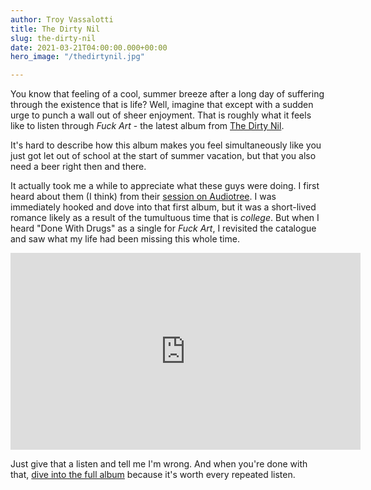 ```yaml
---
author: Troy Vassalotti
title: The Dirty Nil
slug: the-dirty-nil
date: 2021-03-21T04:00:00.000+00:00
hero_image: "/thedirtynil.jpg"

---
```

You know that feeling of a cool, summer breeze after a long day of suffering through the existence that is life? Well, imagine that except with a sudden urge to punch a wall out of sheer enjoyment. That is roughly what it feels like to listen through _Fuck Art_ - the latest album from [The Dirty Nil](https://thedirtynil.com/).

It's hard to describe how this album makes you feel simultaneously like you just got let out of school at the start of summer vacation, but that you also need a beer right then and there.

It actually took me a while to appreciate what these guys were doing. I first heard about them (I think) from their [session on Audiotree](https://audiotree.tv/session/the-dirty-nil/). I was immediately hooked and dove into that first album, but it was a short-lived romance likely as a result of the tumultuous time that is _college_. But when I heard "Done With Drugs" as a single for _Fuck Art_, I revisited the catalogue and saw what my life had been missing this whole time.

<div class="video-embed">
<iframe width="560" height="315" src="https://www.youtube-nocookie.com/embed/SQCvnxikK9Y" title="YouTube video player" frameborder="0" allow="accelerometer; autoplay; clipboard-write; encrypted-media; gyroscope; picture-in-picture" allowfullscreen></iframe>
</div>

Just give that a listen and tell me I'm wrong. And when you're done with that, [dive into the full album](https://go.thedirtynil.com/FArt) because it's worth every repeated listen.